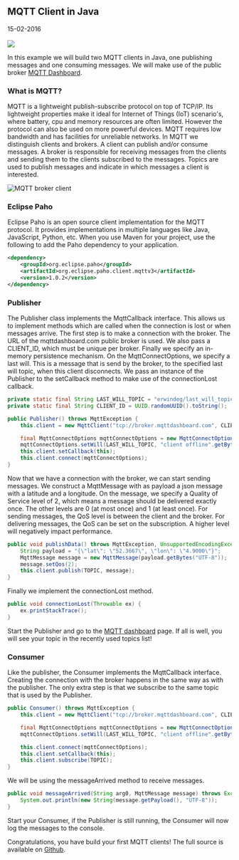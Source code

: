 ## MQTT Client in Java
<span class="date">15-02-2016</span> <br></br>
<a href="https://github.com/erwindeg/mqtt-example"><img class="article-icon" src="http://edegier.nl/img/github.svg"/></a>

In this example we will build two MQTT clients in Java, one publishing messages and one consuming messages. We will make use of the public broker [MQTT Dashboard](http://mqtt-dashboard.com/dashboard).

### What is MQTT?
MQTT is a lightweight publish-subscribe protocol on top of TCP/IP. Its lightweight properties make it ideal for Internet of Things (IoT) scenario's,
where battery, cpu and memory resources are often limited. However the protocol can also be used on more powerful devices. MQTT requires low bandwidth and has facilities for unreliable networks.
In MQTT we distinguish clients and brokers. A client can publish and/or consume messages. A broker is responsible for receiving messages from the clients and 
sending them to the clients subscribed to the messages. Topics are used to publish messages and indicate in which messages a client is interested.

![MQTT broker client](http://edegier.nl/content/img/mqtt-broker-client.svg)

### Eclipse Paho
Eclipse Paho is an open source client implementation for the MQTT protocol. It provides implementations in multiple languages like Java, JavaScript, Python, etc. 
When you use Maven for your project, use the following to add the Paho dependency to your application.

```xml
<dependency>
    <groupId>org.eclipse.paho</groupId>
	<artifactId>org.eclipse.paho.client.mqttv3</artifactId>
	<version>1.0.2</version>
</dependency>
```

### Publisher
The Publisher class implements the MqttCallback interface. This allows us to implement methods which are called when the connection is lost or when messages arrive. 
The first step is to make a connection with the broker. The URL of the mqttdashboard.com public broker is used. We also pass a CLIENT_ID, which must be unique per broker. Finally we specify an in-memory persistence mechanism.
On the MqttConnectOptions, we specify a last will. This is a message that is send by the broker, to the specified last will topic, when this client disconnects. We pass an instance of the Publisher to the setCallback method to make use of the connectionLost callback.

```java
private static final String LAST_WILL_TOPIC = "erwindeg/last_will_topic";
private static final String CLIENT_ID = UUID.randomUUID().toString();

public Publisher() throws MqttException {
	this.client = new MqttClient("tcp://broker.mqttdashboard.com", CLIENT_ID, new MemoryPersistence());

	final MqttConnectOptions mqttConnectOptions = new MqttConnectOptions();
	mqttConnectOptions.setWill(LAST_WILL_TOPIC, "client offline".getBytes(), 2, true);
	this.client.setCallback(this);
	this.client.connect(mqttConnectOptions);
}
```

Now that we have a connection with the broker, we can start sending messages. We construct a MqttMessage with as payload a json message with a latitude and a longitude. On the message, we specify a Quality of Service level of 2, which means a message should be delivered exactly once. The other levels are 0 (at most once) and 1 (at least once). For sending messages, the QoS level is between the client and the broker. For delivering messages, the QoS can be set on the subscription. A higher level will negatively impact performance.

```java
public void publishData() throws MqttException, UnsupportedEncodingException {
	String payload = "{\"lat\": \"52.3667\", \"lon\": \"4.9000\"}";
	MqttMessage message = new MqttMessage(payload.getBytes("UTF-8"));
	message.setQos(2);
	this.client.publish(TOPIC, message);
}
```

Finally we implement the connectionLost method.
```java
public void connectionLost(Throwable ex) {
	ex.printStackTrace();
}
```

Start the Publisher and go to the [MQTT dashboard](http://mqtt-dashboard.com/dashboard) page. If all is well, you will see your topic in the recently used topics list!

### Consumer
Like the publisher, the Consumer implements the MqttCallback interface. Creating the connection with the broker happens in the same way as with the publisher. The only extra step is that we subscribe to the same topic that is used by the Publisher.

```java
public Consumer() throws MqttException {
	this.client = new MqttClient("tcp://broker.mqttdashboard.com", CLIENT_ID, new MemoryPersistence());

	final MqttConnectOptions mqttConnectOptions = new MqttConnectOptions();
	mqttConnectOptions.setWill(LAST_WILL_TOPIC, "client offline".getBytes(), 2, true);

	this.client.connect(mqttConnectOptions);
	this.client.setCallback(this);
	this.client.subscribe(TOPIC);
}
```

We will be using the messageArrived method to receive messages.
```java
public void messageArrived(String arg0, MqttMessage message) throws Exception {
	System.out.println(new String(message.getPayload(), "UTF-8"));
}
```

Start your Consumer, if the Publisher is still running, the Consumer will now log the messages to the console. 

Congratulations, you have build your first MQTT clients! The full source is available on [Github](https://github.com/erwindeg/mqtt-example).